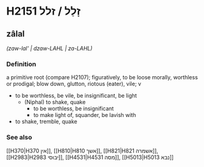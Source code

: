 # H2151 זָלַל / זלל

## zâlal

_(zaw-lal' | dzaw-LAHL | za-LAHL)_

### Definition

a primitive root (compare H2107); figuratively, to be loose morally, worthless or prodigal; blow down, glutton, riotous (eater), vile; v

- to be worthless, be vile, be insignificant, be light
  - (Niphal) to shake, quake
    - to be worthless, be insignificant
    - to make light of, squander, be lavish with
- to shake, tremble, quake

### See also

[[H370|H370 אין]], [[H810|H810 אשך]], [[H821|H821 אשמרה]], [[H2983|H2983 יבוסי]], [[H4531|H4531 מסה]], [[H5013|H5013 נבא]]
